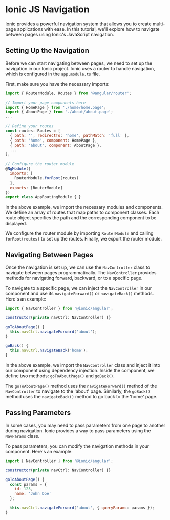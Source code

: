 # Ionic JS Navigation

Ionic provides a powerful navigation system that allows you to create multi-page applications with ease. In this tutorial, we'll explore how to navigate between pages using Ionic's JavaScript navigation.

## Setting Up the Navigation

Before we can start navigating between pages, we need to set up the navigation in our Ionic project. Ionic uses a router to handle navigation, which is configured in the `app.module.ts` file.

First, make sure you have the necessary imports:

```javascript
import { RouterModule, Routes } from '@angular/router';

// Import your page components here
import { HomePage } from './home/home.page';
import { AboutPage } from './about/about.page';
...

// Define your routes
const routes: Routes = [
  { path: '', redirectTo: 'home', pathMatch: 'full' },
  { path: 'home', component: HomePage },
  { path: 'about', component: AboutPage },
  ...
];

// Configure the router module
@NgModule({
  imports: [
    RouterModule.forRoot(routes)
  ],
  exports: [RouterModule]
})
export class AppRoutingModule { }
```

In the above example, we import the necessary modules and components. We define an array of routes that map paths to component classes. Each route object specifies the path and the corresponding component to be displayed.

We configure the router module by importing `RouterModule` and calling `forRoot(routes)` to set up the routes. Finally, we export the router module.

## Navigating Between Pages

Once the navigation is set up, we can use the `NavController` class to navigate between pages programmatically. The `NavController` provides methods for navigating forward, backward, or to a specific page.

To navigate to a specific page, we can inject the `NavController` in our component and use its `navigateForward()` or `navigateBack()` methods. Here's an example:

```javascript
import { NavController } from '@ionic/angular';

constructor(private navCtrl: NavController) {}

goToAboutPage() {
  this.navCtrl.navigateForward('about');
}

goBack() {
  this.navCtrl.navigateBack('home');
}
```

In the above example, we import the `NavController` class and inject it into our component using dependency injection. Inside the component, we define two methods: `goToAboutPage()` and `goBack()`.

The `goToAboutPage()` method uses the `navigateForward()` method of the `NavController` to navigate to the 'about' page. Similarly, the `goBack()` method uses the `navigateBack()` method to go back to the 'home' page.

## Passing Parameters

In some cases, you may need to pass parameters from one page to another during navigation. Ionic provides a way to pass parameters using the `NavParams` class.

To pass parameters, you can modify the navigation methods in your component. Here's an example:

```javascript
import { NavController } from '@ionic/angular';

constructor(private navCtrl: NavController) {}

goToAboutPage() {
  const params = {
    id: 123,
    name: 'John Doe'
  };

  this.navCtrl.navigateForward('about', { queryParams: params });
}
```




